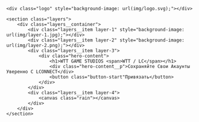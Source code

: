 <!DOCTYPE html>
<html lang="en">
<head>
	<meta charset="UTF-8">
	<meta http-equiv="X-UA-Compatible" content="IE=edge">
	<meta name="viewport" content="width=device-width, initial-scale=1.0">
	<title>Document</title>
	<link rel="stylesheet" href="css/main.css">
	<script src="js/app.js" defer></script>
	<script src="libs/rain.js" defer></script>
</head>
<body>

	<div class="logo" style="background-image: url(img/logo.svg);"></div>

	<section class="layers">
		<div class="layers__container">
			<div class="layers__item layer-1" style="background-image: url(img/layer-1.jpg);"></div>
			<div class="layers__item layer-2" style="background-image: url(img/layer-2.png);"></div>
			<div class="layers__item layer-3">
				<div class="hero-content">
					<h1>WTT GAME STUDIOS <span>WTT / LC</span></h1>
					<div class="hero-content__p">Сохраняйте Свои Акаунты Уверенно С LCONNECT</div>
					<button class="button-start"Привязать</button>
				</div>
			</div>
			<div class="layers__item layer-4">
				<canvas class="rain"></canvas>
			</div>
		</div>
	</section>

</body>
</html>
